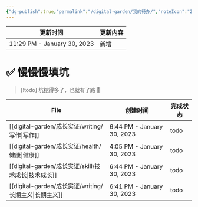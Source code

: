 ```yaml
---
{"dg-publish":true,"permalink":"/digital-garden/我的待办/","noteIcon":"2"}
---
```



| 更新时间                        | 更新内容 |
| --------------------------- | ---- |
| 11:29 PM - January 30, 2023 | 新增   |


# ✅ 慢慢慢填坑

> [!todo] 坑挖得多了，也就有了路 👻

| File                                          | 创建时间                       | 完成状态 |
| --------------------------------------------- | -------------------------- | ---- |
| [[digital-garden/成长实证/writing/写作\|写作]]     | 6:44 PM - January 30, 2023 | todo |
| [[digital-garden/成长实证/health/健康\|健康]]      | 4:05 PM - January 30, 2023 | todo |
| [[digital-garden/成长实证/skill/技术成长\|技术成长]]   | 6:44 PM - January 30, 2023 | todo |
| [[digital-garden/成长实证/writing/长期主义\|长期主义]] | 6:41 PM - January 30, 2023 | todo |

